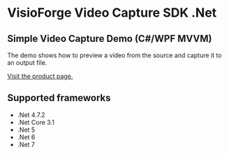 ﻿# VisioForge Video Capture SDK .Net

## Simple Video Capture Demo (C#/WPF MVVM)

The demo shows how to preview a video from the source and capture it to an output file.

[Visit the product page.](https://www.visioforge.com/video-capture-sdk-net)

## Supported frameworks

* .Net 4.7.2
* .Net Core 3.1
* .Net 5
* .Net 6
* .Net 7